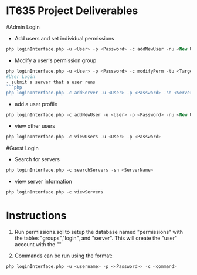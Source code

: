 # IT635 Project Deliverables

#Admin Login
- Add users and set individual permissions
```php 
php loginInterface.php -u <User> -p <Password> -c addNewUser -nu <New User> -np <New Password> -l <Admin, User, Guest>
```
- Modify a user's permission group
```php
php loginInterface.php -u <User> -p <Password> -c modifyPerm -tu <Target User> -tg <Admin, User, Guest>
#User Login
- submit a server that a user runs
```php
php loginInterface.php -c addServer -u <User> -p <Password> -sn <Server Name> -tu <Target User> -IP <IP Address> -sd <Description>
```
- add a user profile
```php
php loginInterface.php -c addNewUser -u <User> -p <Password> -nu <New User> -np <Password> -l User
```
- view other users
```php
php loginInterface.php -c viewUsers -u <User> -p <Password>
```
#Guest Login
- Search for servers
```php
php loginInterface.php -c searchServers -sn <ServerName>
```
- view server information
```php
php loginInterface.php -c viewServers
```

# Instructions
1) Run permissions.sql to setup the database named "permissions" with the tables "groups","login", and "server". This will create the "user" account with the <Password> "<Password>"

2) Commands can be run using the format: 
```php
php loginInterface.php -u <username> -p <<Password>> -c <command>
```
